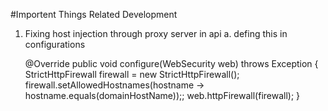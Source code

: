 #Importent Things Related Development

1. Fixing host injection through proxy server in api
  a. defing this in configurations
  
     @Override
  public void configure(WebSecurity web) throws Exception {
      StrictHttpFirewall firewall = new StrictHttpFirewall();
      firewall.setAllowedHostnames(hostname -> hostname.equals(domainHostName));;
      web.httpFirewall(firewall);
  }
